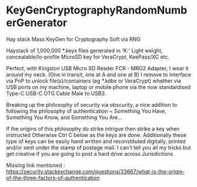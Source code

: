# KeyGenCryptographyRandomNumberGenerator
Hay stack Mass KeyGen for Cryptography Soft via RNG

Haystack of 1,000,000 *.keyx files generated in 'K:\'
Light weight, concealable/lo-profile MicroSD key for VeraCrypt, KeePass/XC etc.

Perfect, with Kingston USB Micro SD Reader FCR - MRG2 Adapter, I wear it around my neck.
(One in transit, one at A and one at B) I remove to interface via PnP to
unlock file(s)/containers (eg *.kdbx or VeraCrypt) whether via USB ports on my machine,
laptop or mobile phone via the now standardised Type-C USB-C OTG Cable Male to USB3.

Breaking up the philosophy of security via obscurity,
a nice addition to following the philosophy of authentication ~ Something You Have,
Something You Know, and Something You Are...

If the origins of this philosophy do strike intrigue then strike a key when instructed
Otherwise Ctrl C below as the keys are done. Additionally these type of keys can be
easily hand written and reconstituted digitally, printed and/or sent under the stamp of
postage mail. I can't tell you all my tricks but get creative if you are going to post
a hard drive across Jurisdictions

Missing link mentioned :
https://security.stackexchange.com/questions/33667/what-is-the-origin-of-the-three-factors-of-authentication
